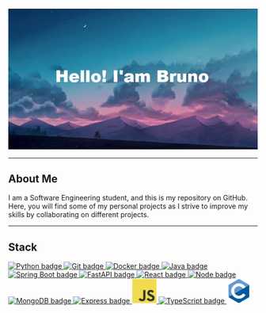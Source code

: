 ![Hello! I'm Bruno](banner.jpg)

---

## About Me
I am a Software Engineering student, and this is my repository on GitHub. Here, you will find some of my personal projects as I strive to improve my skills by collaborating on different projects.

---

## Stack
<p>
  <a href="https://www.python.org/" target="_blank">
    <img src="https://www.vectorlogo.zone/logos/python/python-icon.svg" alt="Python badge" height="50">
  </a>
  <a href="https://git-scm.com/" target="_blank">
    <img src="https://www.vectorlogo.zone/logos/git-scm/git-scm-icon.svg" alt="Git badge" height="50">
  </a>
  <a href="https://www.docker.com/" target="_blank">
    <img src="https://www.vectorlogo.zone/logos/docker/docker-icon.svg" alt="Docker badge" height="50">
  </a>
  <a href="https://www.java.com/" target="_blank">
    <img src="https://www.vectorlogo.zone/logos/java/java-icon.svg" alt="Java badge" height="50">
  </a>
  <a href="https://spring.io/projects/spring-boot" target="_blank">
    <img src="https://www.vectorlogo.zone/logos/springio/springio-icon.svg" alt="Spring Boot badge" height="50">
  </a>
  <a href="https://fastapi.tiangolo.com/" target="_blank">
    <img src="https://fastapi.tiangolo.com/img/logo-margin/logo-teal.png" alt="FastAPI badge" height="50">
  </a>
  <a href="https://reactjs.org/" target="_blank">
    <img src="https://www.vectorlogo.zone/logos/reactjs/reactjs-icon.svg" alt="React badge" height="50">
  </a>
  <a href="https://nodejs.org/" target="_blank">
    <img src="https://www.vectorlogo.zone/logos/nodejs/nodejs-icon.svg" alt="Node badge" height="50">
  </a>
  <a href="https://www.mongodb.com/" target="_blank">
    <img src="https://www.vectorlogo.zone/logos/mongodb/mongodb-icon.svg" alt="MongoDB badge" height="50">
  </a>
  <a href="https://expressjs.com/" target="_blank">
    <img src="https://www.vectorlogo.zone/logos/expressjs/expressjs-icon.svg" alt="Express badge" height="50">
  </a>
  <a href="https://www.javascript.com/" target="_blank">
    <img src="https://raw.githubusercontent.com/devicons/devicon/master/icons/javascript/javascript-original.svg" alt="javascript" height="50" />
  </a>
  <a href="https://www.typescriptlang.org/" target="_blank">
    <img src="https://www.vectorlogo.zone/logos/typescriptlang/typescriptlang-icon.svg" alt="TypeScript badge" height="50">
  </a>
  <a href="https://devdocs.io/c/" target="_blank">
    <img src="https://raw.githubusercontent.com/devicons/devicon/master/icons/c/c-original.svg" alt="C badge" height="50">
  </a>
</p>
